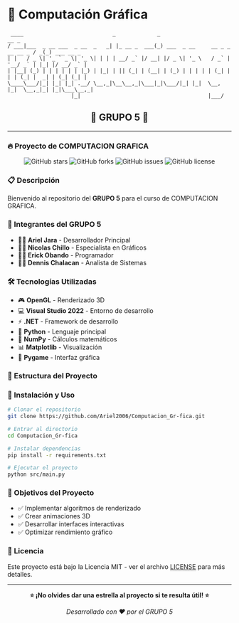 # 🎨 Computación Gráfica

```
 ____                            _             _                                __ _            
/ ___|___  _ __ ___  _ __  _   _| |_ __ _  ___(_) ___  _ __     __ _ _ __ __ _ / _(_) ___ __ _ 
| |   / _ \| '_ ` _ \| '_ \| | | | __/ _` |/ __| |/ _ \| '_ \   / _` | '__/ _` | |_| |/ __/ _` |
| |__| (_) | | | | | | |_) | |_| | || (_| | (__| | (_) | | | | | (_| | | | (_| |  _| | (_| (_| |
\____\___/|_| |_| |_| .__/ \__,_|\__\__,_|\___|_|\___/|_| |_|  \__, |_|  \__,_|_| |_|\___\__,_|
                    |_|                                        |___/                          
```

<div align="center">

## 🚀 **GRUPO 5** 🚀

</div>

---

### 🔥 Proyecto de COMPUTACION GRAFICA

<div align="center">

![GitHub stars](https://img.shields.io/github/stars/Ariel2006/Computacion_Gr-fica?style=social)
![GitHub forks](https://img.shields.io/github/forks/Ariel2006/Computacion_Gr-fica?style=social)
![GitHub issues](https://img.shields.io/github/issues/Ariel2006/Computacion_Gr-fica)
![GitHub license](https://img.shields.io/github/license/Ariel2006/Computacion_Gr-fica)

</div>

### 📋 Descripción

Bienvenido al repositorio del **GRUPO 5** para el curso de COMPUTACION GRAFICA. 

### 👥 Integrantes del GRUPO 5

- 👨‍💻 **Ariel Jara** - Desarrollador Principal
- 👨‍💻 **Nicolas Chillo** - Especialista en Gráficos  
- 👨‍💻 **Erick Obando** - Programador
- 👨‍💻 **Dennis Chalacan** - Analista de Sistemas

### 🛠️ Tecnologías Utilizadas

- 🎮 **OpenGL** - Renderizado 3D
- 💻 **Visual Studio 2022** - Entorno de desarrollo
- ⚡ **.NET** - Framework de desarrollo
- 🐍 **Python** - Lenguaje principal
- 🔢 **NumPy** - Cálculos matemáticos
- 📊 **Matplotlib** - Visualización
- 🎨 **Pygame** - Interfaz gráfica

### 📂 Estructura del Proyecto


### 🚀 Instalación y Uso

```bash
# Clonar el repositorio
git clone https://github.com/Ariel2006/Computacion_Gr-fica.git

# Entrar al directorio
cd Computacion_Gr-fica

# Instalar dependencias
pip install -r requirements.txt

# Ejecutar el proyecto
python src/main.py
```

### 🎯 Objetivos del Proyecto

- ✅ Implementar algoritmos de renderizado
- ✅ Crear animaciones 3D
- ✅ Desarrollar interfaces interactivas
- ✅ Optimizar rendimiento gráfico

### 📄 Licencia

Este proyecto está bajo la Licencia MIT - ver el archivo [LICENSE](LICENSE) para más detalles.

---

<div align="center">

**⭐ ¡No olvides dar una estrella al proyecto si te resulta útil! ⭐**

*Desarrollado con ❤️ por el GRUPO 5*

</div>
